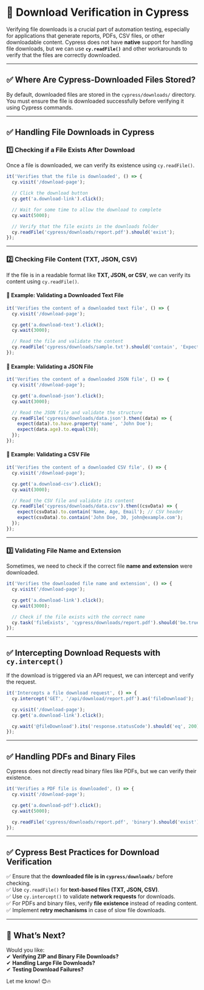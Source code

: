 # **📂 Download Verification in Cypress**  

Verifying file downloads is a crucial part of automation testing, especially for applications that generate reports, PDFs, CSV files, or other downloadable content. Cypress does not have **native** support for handling file downloads, but we can use **`cy.readFile()`** and other workarounds to verify that the files are correctly downloaded.

---

## **✅ Where Are Cypress-Downloaded Files Stored?**
By default, downloaded files are stored in the `cypress/downloads/` directory. You must ensure the file is downloaded successfully before verifying it using Cypress commands.

---

## **✅ Handling File Downloads in Cypress**  

### **1️⃣ Checking if a File Exists After Download**
Once a file is downloaded, we can verify its existence using `cy.readFile()`.

```javascript
it('Verifies that the file is downloaded', () => {
  cy.visit('/download-page');

  // Click the download button
  cy.get('a.download-link').click();

  // Wait for some time to allow the download to complete
  cy.wait(5000);

  // Verify that the file exists in the downloads folder
  cy.readFile('cypress/downloads/report.pdf').should('exist');
});
```

---

### **2️⃣ Checking File Content (TXT, JSON, CSV)**
If the file is in a readable format like **TXT, JSON, or CSV**, we can verify its content using `cy.readFile()`.

#### **📌 Example: Validating a Downloaded Text File**
```javascript
it('Verifies the content of a downloaded text file', () => {
  cy.visit('/download-page');

  cy.get('a.download-text').click();
  cy.wait(3000);

  // Read the file and validate the content
  cy.readFile('cypress/downloads/sample.txt').should('contain', 'Expected text in the file');
});
```

#### **📌 Example: Validating a JSON File**
```javascript
it('Verifies the content of a downloaded JSON file', () => {
  cy.visit('/download-page');

  cy.get('a.download-json').click();
  cy.wait(3000);

  // Read the JSON file and validate the structure
  cy.readFile('cypress/downloads/data.json').then((data) => {
    expect(data).to.have.property('name', 'John Doe');
    expect(data.age).to.equal(30);
  });
});
```

#### **📌 Example: Validating a CSV File**
```javascript
it('Verifies the content of a downloaded CSV file', () => {
  cy.visit('/download-page');

  cy.get('a.download-csv').click();
  cy.wait(3000);

  // Read the CSV file and validate its content
  cy.readFile('cypress/downloads/data.csv').then((csvData) => {
    expect(csvData).to.contain('Name, Age, Email'); // CSV header
    expect(csvData).to.contain('John Doe, 30, john@example.com');
  });
});
```

---

### **3️⃣ Validating File Name and Extension**
Sometimes, we need to check if the correct file **name and extension** were downloaded.

```javascript
it('Verifies the downloaded file name and extension', () => {
  cy.visit('/download-page');

  cy.get('a.download-link').click();
  cy.wait(3000);

  // Check if the file exists with the correct name
  cy.task('fileExists', 'cypress/downloads/report.pdf').should('be.true');
});
```

---

## **✅ Intercepting Download Requests with `cy.intercept()`**
If the download is triggered via an API request, we can intercept and verify the request.

```javascript
it('Intercepts a file download request', () => {
  cy.intercept('GET', '/api/download/report.pdf').as('fileDownload');

  cy.visit('/download-page');
  cy.get('a.download-link').click();

  cy.wait('@fileDownload').its('response.statusCode').should('eq', 200);
});
```

---

## **✅ Handling PDFs and Binary Files**
Cypress does not directly read binary files like PDFs, but we can verify their existence.

```javascript
it('Verifies a PDF file is downloaded', () => {
  cy.visit('/download-page');

  cy.get('a.download-pdf').click();
  cy.wait(5000);

  cy.readFile('cypress/downloads/report.pdf', 'binary').should('exist');
});
```

---

## **✅ Cypress Best Practices for Download Verification**
✅ Ensure that the **downloaded file is in `cypress/downloads/`** before checking.  
✅ Use `cy.readFile()` for **text-based files (TXT, JSON, CSV)**.  
✅ Use `cy.intercept()` to validate **network requests** for downloads.  
✅ For PDFs and binary files, verify **file existence** instead of reading content.  
✅ Implement **retry mechanisms** in case of slow file downloads.

---

## **🚀 What’s Next?**
Would you like:  
✔ **Verifying ZIP and Binary File Downloads?**  
✔ **Handling Large File Downloads?**  
✔ **Testing Download Failures?**  

Let me know! 😊🔥